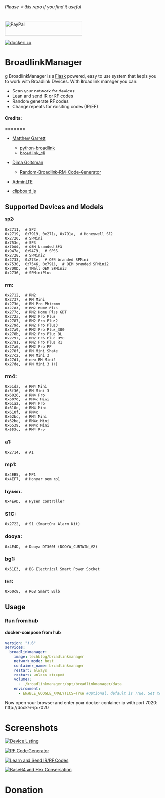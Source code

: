 *Please :star: this repo if you find it useful*

<p align="left"><br>
<a href="https://www.paypal.com/paypalme/techblogil?locale.x=he_IL" target="_blank"><img src="http://khrolenok.ru/support_paypal.png" alt="PayPal" width="250" height="48"></a>
</p>

[![dockeri.co](https://dockeri.co/image/techblog/broadlinkmanager)](https://hub.docker.com/r/techblog/broadlinkmanager)


# BroadlinkManager
g
BroadlinkManager is a [Flask](https://flask.palletsprojects.com/en/1.1.x/) powered, easy to use system that hepls you to work with Broadlink Devices.
With Broadlink manager you can:
- Scan your network for devices.
- Lean and send IR or RF codes
- Random generate RF codes
- Change repeats for exisiting codes (IR/EF)


#### Credits:
=======

- [Matthew Garrett](https://github.com/mjg59)
  * [python-broadlink](https://github.com/mjg59/python-broadlink)
  * [broadlink_cli](https://github.com/mjg59/python-broadlink/tree/master/cli)
  
- [Dima Goltsman](https://github.com/dimagoltsman)
  * [Random-Broadlink-RM-Code-Generator](https://github.com/dimagoltsman/Random-Broadlink-RM-Code-Generator)

- [AdminLTE](https://adminlte.io/themes/AdminLTE/index2.html)

- [clipboard.js](https://clipboardjs.com/)


## Supported Devices and Models
 #### sp2:  
    0x2711,  # SP2
    0x2719,  0x7919, 0x271a, 0x791a,  # Honeywell SP2
    0x2720,  # SPMini
    0x753e,  # SP3
    0x7D00,  # OEM branded SP3
    0x947a,  0x9479,  # SP3S
    0x2728,  # SPMini2
    0x2733,  0x273e,  # OEM branded SPMini
    0x7530,  0x7546, 0x7918,  # OEM branded SPMini2
    0x7D0D,  # TMall OEM SPMini3
    0x2736,  # SPMiniPlus
   
### rm:
    0x2712,  # RM2
    0x2737,  # RM Mini
    0x273d,  # RM Pro Phicomm
    0x2783,  # RM2 Home Plus
    0x277c,  # RM2 Home Plus GDT
    0x272a,  # RM2 Pro Plus
    0x2787,  # RM2 Pro Plus2
    0x279d,  # RM2 Pro Plus3
    0x27a9,  # RM2 Pro Plus_300
    0x278b,  # RM2 Pro Plus BL
    0x2797,  # RM2 Pro Plus HYC
    0x27a1,  # RM2 Pro Plus R1
    0x27a6,  # RM2 Pro PP
    0x278f,  # RM Mini Shate
    0x27c2,  # RM Mini 3
    0x27d1,  # new RM Mini3
    0x27de,  # RM Mini 3 (C)
    
### rm4:
    0x51da,  # RM4 Mini
    0x5f36,  # RM Mini 3
    0x6026,  # RM4 Pro
    0x6070,  # RM4c Mini
    0x61a2,  # RM4 Pro
    0x610e,  # RM4 Mini
    0x610f,  # RM4c
    0x62bc,  # RM4 Mini
    0x62be,  # RM4c Mini
    0x6539,  # RM4c Mini
    0x653c,  # RM4 Pro

### a1:
    0x2714,  # A1
        
### mp1:
    0x4EB5,  # MP1
    0x4EF7,  # Honyar oem mp1
            
### hysen:
    0x4EAD,  # Hysen controller

### S1C:
    0x2722,  # S1 (SmartOne Alarm Kit)

### dooya:
    0x4E4D,  # Dooya DT360E (DOOYA_CURTAIN_V2)
        
### bg1:
    0x51E3,  # BG Electrical Smart Power Socket
        
### lb1:
    0x60c8,  # RGB Smart Bulb

## Usage
### Run from hub

#### docker-compose from hub
```yaml
version: "3.6"
services:
  broadlinkmanager:
    image: techblog/broadlinkmanager
    network_mode: host
    container_name: broadlinkmanager
    restart: always
    restart: unless-stopped
    volumes:
      - ./broadlinkmanager:/opt/broadlinkmanager/data
    environment:
      - ENABLE_GOOGLE_ANALYTICS=True #Optional, default is True, Set to False if you want to disable Google Analytics

```
Now open your browser and enter your docker container ip with port 7020:
http://docker-ip:7020

# Screenshots

[![Device Listing](https://github.com/t0mer/broadlinkmanager-docker/blob/master/screenshots/Devices%20List.png?raw=true "Device Listing")](https://github.com/t0mer/broadlinkmanager-docker/blob/master/screenshots/Devices%20List.png?raw=true "Device Listing")

[![RF Code Generator](https://github.com/t0mer/broadlinkmanager-docker/blob/master/screenshots/Random%20RF%20Code%20Generator.PNG?raw=true "RF Code Generator")](https://github.com/t0mer/broadlinkmanager-docker/blob/master/screenshots/Random%20RF%20Code%20Generator.PNG?raw=true "RF Code Generator")

[![Learn and Send IR/RF Codes](https://github.com/t0mer/broadlinkmanager-docker/blob/master/screenshots/Learn%20and%20Send%20commands.png?raw=true "Learn and Send IR/RF Codes")](https://github.com/t0mer/broadlinkmanager-docker/blob/master/screenshots/Learn%20and%20Send%20commands.png?raw=true "Learn and Send IR/RF Codes")

[![Base64 and Hex Conversation](https://github.com/t0mer/broadlinkmanager-docker/blob/master/screenshots/Hex-Base64-Hex%20converting.PNG?raw=true "Base64 and Hex Conversation")](https://github.com/t0mer/broadlinkmanager-docker/blob/master/screenshots/Hex-Base64-Hex%20converting.PNG?raw=true "Base64 and Hex Conversation")
# Donation
<br>
